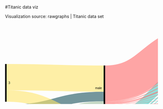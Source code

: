 #Titanic data viz

Visualization source: rawgraphs | Titanic data set

<svg width="980" height="520" xmlns="http://www.w3.org/2000/svg"><g transform="translate(0, 10)"><g class="links" fill="none" stroke-opacity="0.6"><path d="M5,303.6783804430864C165,303.6783804430864,165,338.7242169595111,325,338.7242169595111" stroke-width="25.301757066462947" style="stroke: rgb(26, 83, 92);"></path><path d="M5,275.301757066463C165,275.301757066463,165,232.3491214667685,325,232.3491214667685" stroke-width="31.451489686783805" style="stroke: rgb(26, 83, 92);"></path><path d="M5,341.35217723453025C165,341.35217723453025,165,263.0977845683728,325,263.0977845683728" stroke-width="30.04583651642475" style="stroke: rgb(158, 191, 158);"></path><path d="M5,365.68754774637137C165,365.68754774637137,165,360.6875477463713,325,360.6875477463713" stroke-width="18.624904507257448" style="stroke: rgb(158, 191, 158);"></path><path d="M5,168.31168831168836C165,168.31168831168836,165,173.3116883116883,325,173.3116883116883" stroke-width="86.62337662337661" style="stroke: rgb(255, 230, 109);"></path><path d="M5,230.59969442322387C165,230.59969442322387,165,307.0970206264324,325,307.0970206264324" stroke-width="37.952635599694425" style="stroke: rgb(255, 230, 109);"></path><path d="M330,367.71581359816645C490,367.71581359816645,490,392.97173414820446,650,392.97173414820446" stroke-width="1.7570664629488157" style="stroke: rgb(78, 205, 196);"></path><path d="M330,301.03514132925903C490,301.03514132925903,490,131.69213139801403,650,131.69213139801403" stroke-width="25.828877005347593" style="stroke: rgb(78, 205, 196);"></path><path d="M330,335.912910618793C490,335.912910618793,490,238.86936592818952,650,238.86936592818952" stroke-width="4.2169595110771585" style="stroke: rgb(78, 205, 196);"></path><path d="M330,362.70817417876236C490,362.70817417876236,490,367.08556149732607,650,367.08556149732607" stroke-width="2.2841864018334608" style="stroke: rgb(78, 205, 196);"></path><path d="M330,331.52024446142093C490,331.52024446142093,490,223.598166539343,650,223.598166539343" stroke-width="4.5683728036669216" style="stroke: rgb(78, 205, 196);"></path><path d="M330,347.3338426279603C490,347.3338426279603,490,297.6699770817417,650,297.6699770817417" stroke-width="2.8113063407181054" style="stroke: rgb(78, 205, 196);"></path><path d="M330,359.9847211611917C490,359.9847211611917,490,353.1321619556912,650,353.1321619556912" stroke-width="3.1627196333078684" style="stroke: rgb(78, 205, 196);"></path><path d="M330,356.3827349121466C490,356.3827349121466,490,339.17876241405634,650,339.17876241405634" stroke-width="4.041252864782276" style="stroke: rgb(78, 205, 196);"></path><path d="M330,339.2513368983958C490,339.2513368983958,490,254.49197860962568,650,254.49197860962568" stroke-width="2.4598930481283423" style="stroke: rgb(78, 205, 196);"></path><path d="M330,349.70588235294116C490,349.70588235294116,490,312.1504965622611,650,312.1504965622611" stroke-width="1.9327731092436975" style="stroke: rgb(78, 205, 196);"></path><path d="M330,341.62337662337666C490,341.62337662337666,490,269.14820473644,650,269.14820473644" stroke-width="2.2841864018334608" style="stroke: rgb(78, 205, 196);"></path><path d="M330,344.3468296409473C490,344.3468296409473,490,283.10160427807483,650,283.10160427807483" stroke-width="3.1627196333078684" style="stroke: rgb(78, 205, 196);"></path><path d="M330,327.03972498090144C490,327.03972498090144,490,208.2391138273494,650,208.2391138273494" stroke-width="4.39266615737204" style="stroke: rgb(78, 205, 196);"></path><path d="M330,369.1214667685255C490,369.1214667685255,490,428.067226890756,650,428.067226890756" stroke-width="0.35141329258976317" style="stroke: rgb(78, 205, 196);"></path><path d="M330,369.38502673796785C490,369.38502673796785,490,448.85790679908297,650,448.85790679908297" stroke-width="0.17570664629488159" style="stroke: rgb(78, 205, 196);"></path><path d="M330,369.9121466768525C490,369.9121466768525,490,499.9121466768523,650,499.9121466768523" stroke-width="0.17570664629488159" style="stroke: rgb(78, 205, 196);"></path><path d="M330,316.1459129106188C490,316.1459129106188,490,159.26279602750225,650,159.26279602750225" stroke-width="4.39266615737204" style="stroke: rgb(78, 205, 196);"></path><path d="M330,365.34377387318557C490,365.34377387318557,490,380.072574484339,650,380.072574484339" stroke-width="2.987012987012987" style="stroke: rgb(78, 205, 196);"></path><path d="M330,352.51718869365925C490,352.51718869365925,490,325.31321619556905,650,325.31321619556905" stroke-width="3.6898395721925135" style="stroke: rgb(78, 205, 196);"></path><path d="M330,368.77005347593575C490,368.77005347593575,490,405.6073338426276,650,405.6073338426276" stroke-width="0.35141329258976317" style="stroke: rgb(78, 205, 196);"></path><path d="M330,320.4507257448434C490,320.4507257448434,490,176.02750190985518,650,176.02750190985518" stroke-width="4.2169595110771585" style="stroke: rgb(78, 205, 196);"></path><path d="M330,323.70129870129875C490,323.70129870129875,490,193.4950343773876,650,193.4950343773876" stroke-width="2.2841864018334608" style="stroke: rgb(78, 205, 196);"></path><path d="M330,369.56073338426273C490,369.56073338426273,490,459.20932009167274,650,459.20932009167274" stroke-width="0.17570664629488159" style="stroke: rgb(78, 205, 196);"></path><path d="M330,369.7364400305576C490,369.7364400305576,490,479.5607333842625,650,479.5607333842625" stroke-width="0.17570664629488159" style="stroke: rgb(78, 205, 196);"></path><path d="M330,266.2605042016807C490,266.2605042016807,490,280.9052711993888,650,280.9052711993888" stroke-width="1.2299465240641712" style="stroke: rgb(255, 107, 107);"></path><path d="M330,189.38884644766998C490,189.38884644766998,490,59.38884644767026,650,59.38884644767026" stroke-width="118.77769289533995" style="stroke: rgb(255, 107, 107);"></path><path d="M330,264.5034377387319C490,264.5034377387319,490,266.86401833460656,650,266.86401833460656" stroke-width="2.2841864018334608" style="stroke: rgb(255, 107, 107);"></path><path d="M330,275.7486631016044C490,275.7486631016044,490,416.5737203972495,650,416.5737203972495" stroke-width="1.5813598166539342" style="stroke: rgb(255, 107, 107);"></path><path d="M330,274.16730328495044C490,274.16730328495044,490,404.64094728800575,650,404.64094728800575" stroke-width="1.5813598166539342" style="stroke: rgb(255, 107, 107);"></path><path d="M330,262.2192513368985C490,262.2192513368985,490,252.11993888464477,650,252.11993888464477" stroke-width="2.2841864018334608" style="stroke: rgb(255, 107, 107);"></path><path d="M330,269.51107715813606C490,269.51107715813606,490,310.12987012986997,650,310.12987012986997" stroke-width="2.1084797555385792" style="stroke: rgb(255, 107, 107);"></path><path d="M330,271.88311688311694C490,271.88311688311694,490,365.3284950343772,650,365.3284950343772" stroke-width="1.2299465240641712" style="stroke: rgb(255, 107, 107);"></path><path d="M330,267.6661573720398C490,267.6661573720398,490,295.47364400305565,650,295.47364400305565" stroke-width="1.5813598166539342" style="stroke: rgb(255, 107, 107);"></path><path d="M330,259.7593582887701C490,259.7593582887701,490,220.87471352177232,650,220.87471352177232" stroke-width="0.8785332314744079" style="stroke: rgb(255, 107, 107);"></path><path d="M330,252.46753246753246C490,252.46753246753246,490,172.6890756302524,650,172.6890756302524" stroke-width="2.4598930481283423" style="stroke: rgb(255, 107, 107);"></path><path d="M330,278.0328495034379C490,278.0328495034379,490,489.7364400305574,650,489.7364400305574" stroke-width="0.17570664629488159" style="stroke: rgb(255, 107, 107);"></path><path d="M330,250.00763941940411C490,250.00763941940411,490,155.83651642475203,650,155.83651642475203" stroke-width="2.4598930481283423" style="stroke: rgb(255, 107, 107);"></path><path d="M330,276.8029029793737C490,276.8029029793737,490,427.6279602750188,650,427.6279602750188" stroke-width="0.5271199388846448" style="stroke: rgb(255, 107, 107);"></path><path d="M330,255.80595874713524C490,255.80595874713524,490,190.2444614209323,650,190.2444614209323" stroke-width="4.2169595110771585" style="stroke: rgb(255, 107, 107);"></path><path d="M330,258.61726508785335C490,258.61726508785335,490,205.33995416348387,650,205.33995416348387" stroke-width="1.4056531703590527" style="stroke: rgb(255, 107, 107);"></path><path d="M330,271.09243697478996C490,271.09243697478996,490,351.37509549274233,650,351.37509549274233" stroke-width="0.35141329258976317" style="stroke: rgb(255, 107, 107);"></path><path d="M330,277.50572956455323C490,277.50572956455323,490,448.6822001527881,650,448.6822001527881" stroke-width="0.17570664629488159" style="stroke: rgb(255, 107, 107);"></path><path d="M330,260.6378915202445C490,260.6378915202445,490,236.32161955691373,650,236.32161955691373" stroke-width="0.8785332314744079" style="stroke: rgb(255, 107, 107);"></path><path d="M330,272.6737967914439C490,272.6737967914439,490,378.4033613445376,650,378.4033613445376" stroke-width="0.35141329258976317" style="stroke: rgb(255, 107, 107);"></path><path d="M330,273.11306340718113C490,273.11306340718113,490,391.8296409472877,650,391.8296409472877" stroke-width="0.5271199388846448" style="stroke: rgb(255, 107, 107);"></path><path d="M330,277.857142857143C490,277.857142857143,490,469.3850267379676,650,469.3850267379676" stroke-width="0.17570664629488159" style="stroke: rgb(255, 107, 107);"></path><path d="M330,277.6814362108481C490,277.6814362108481,490,459.03361344537785,650,459.03361344537785" stroke-width="0.17570664629488159" style="stroke: rgb(255, 107, 107);"></path><path d="M330,270.7410236822002C490,270.7410236822002,490,323.2925897631779,650,323.2925897631779" stroke-width="0.35141329258976317" style="stroke: rgb(255, 107, 107);"></path><path d="M330,277.2421695951109C490,277.2421695951109,490,438.41864018334576,650,438.41864018334576" stroke-width="0.35141329258976317" style="stroke: rgb(255, 107, 107);"></path><path d="M655,392.70817417876214C815,392.70817417876214,815,363.58670741023684,975,363.58670741023684" stroke-width="2.2841864018334608" style="stroke: rgb(191, 181, 105);"></path><path d="M655,282.4866310160427C815,282.4866310160427,815,333.7165775401069,975,333.7165775401069" stroke-width="4.39266615737204" style="stroke: rgb(186, 191, 105);"></path><path d="M655,70.28265851795292C815,70.28265851795292,815,200.28265851795265,975,200.28265851795265" stroke-width="140.56531703590528" style="stroke: rgb(191, 105, 120);"></path><path d="M655,142.5859434682967C815,142.5859434682967,815,284.16730328495026,975,284.16730328495026" stroke-width="4.041252864782276" style="stroke: rgb(191, 105, 120);"></path><path d="M655,268.00611153552325C815,268.00611153552325,815,329.23605805958744,975,329.23605805958744" stroke-width="4.5683728036669216" style="stroke: rgb(155, 191, 105);"></path><path d="M655,238.4300993124523C815,238.4300993124523,815,319.66004583651636,975,319.66004583651636" stroke-width="5.095492742551566" style="stroke: rgb(140, 191, 105);"></path><path d="M655,366.5584415584414C815,366.5584415584414,815,357.6126814362109,975,357.6126814362109" stroke-width="3.33842627960275" style="stroke: rgb(125, 191, 105);"></path><path d="M655,364.8013750954926C815,364.8013750954926,815,271.0045836516425,975,271.0045836516425" stroke-width="0.17570664629488159" style="stroke: rgb(125, 191, 105);"></path><path d="M655,223.1588999236058C815,223.1588999236058,815,314.3888464476699,975,314.3888464476699" stroke-width="5.446906035141329" style="stroke: rgb(110, 191, 105);"></path><path d="M655,296.87929717341467C815,296.87929717341467,815,338.109243697479,975,338.109243697479" stroke-width="4.39266615737204" style="stroke: rgb(105, 191, 115);"></path><path d="M655,352.9564553093963C815,352.9564553093963,815,354.1864018334607,975,354.1864018334607" stroke-width="3.5141329258976315" style="stroke: rgb(105, 191, 130);"></path><path d="M655,416.6615737203969C815,416.6615737203969,815,366.66157372039726,975,366.66157372039726" stroke-width="1.4056531703590527" style="stroke: rgb(105, 191, 145);"></path><path d="M655,415.87089381206994C815,415.87089381206994,815,272.0588235294118,975,272.0588235294118" stroke-width="0.17570664629488159" style="stroke: rgb(105, 191, 145);"></path><path d="M655,339.17876241405634C815,339.17876241405634,815,350.4087089381207,975,350.4087089381207" stroke-width="4.041252864782276" style="stroke: rgb(105, 191, 161);"></path><path d="M655,404.20168067226854C815,404.20168067226854,815,271.6195569136746,975,271.6195569136746" stroke-width="0.7028265851795263" style="stroke: rgb(105, 191, 176);"></path><path d="M655,405.1680672268904C815,405.1680672268904,815,365.3437738731856,975,365.3437738731856" stroke-width="1.2299465240641712" style="stroke: rgb(105, 191, 176);"></path><path d="M655,253.34988540870896C815,253.34988540870896,815,324.57983193277306,975,324.57983193277306" stroke-width="4.744079449961803" style="stroke: rgb(105, 191, 191);"></path><path d="M655,311.0962566844918C815,311.0962566844918,815,342.32620320855614,975,342.32620320855614" stroke-width="4.041252864782276" style="stroke: rgb(105, 176, 191);"></path><path d="M655,174.88540870893843C815,174.88540870893843,815,296.2910618792971,975,296.2910618792971" stroke-width="6.501145912910618" style="stroke: rgb(105, 161, 191);"></path><path d="M655,171.54698242933569C815,171.54698242933569,815,270.65317035905275,975,270.65317035905275" stroke-width="0.17570664629488159" style="stroke: rgb(105, 161, 191);"></path><path d="M655,207.62414056531733C815,207.62414056531733,815,308.8540870893811,975,308.8540870893811" stroke-width="5.622612681436211" style="stroke: rgb(105, 145, 191);"></path><path d="M655,204.72498090145177C815,204.72498090145177,815,270.82887700534764,975,270.82887700534764" stroke-width="0.17570664629488159" style="stroke: rgb(105, 145, 191);"></path><path d="M655,489.7364400305574C815,489.7364400305574,815,369.73644003055773,975,369.73644003055773" stroke-width="0.17570664629488159" style="stroke: rgb(105, 130, 191);"></path><path d="M655,158.03284950343806C815,158.03284950343806,815,289.6142093200916,975,289.6142093200916" stroke-width="6.8525592055003814" style="stroke: rgb(105, 115, 191);"></path><path d="M655,427.80366692131366C815,427.80366692131366,815,367.803666921314,975,367.803666921314" stroke-width="0.8785332314744079" style="stroke: rgb(110, 105, 191);"></path><path d="M655,191.38655462184903C815,191.38655462184903,815,302.7922077922077,975,302.7922077922077" stroke-width="6.501145912910618" style="stroke: rgb(125, 105, 191);"></path><path d="M655,448.7700534759355C815,448.7700534759355,815,368.77005347593587,975,368.77005347593587" stroke-width="0.35141329258976317" style="stroke: rgb(140, 105, 191);"></path><path d="M655,499.9121466768523C815,499.9121466768523,815,369.9121466768526,975,369.9121466768526" stroke-width="0.17570664629488159" style="stroke: rgb(155, 105, 191);"></path><path d="M655,379.98472116119154C815,379.98472116119154,815,360.8632543926662,975,360.8632543926662" stroke-width="3.1627196333078684" style="stroke: rgb(171, 105, 191);"></path><path d="M655,378.31550802139014C815,378.31550802139014,815,271.1802902979374,975,271.1802902979374" stroke-width="0.17570664629488159" style="stroke: rgb(171, 105, 191);"></path><path d="M655,325.1375095492741C815,325.1375095492741,815,346.3674560733384,975,346.3674560733384" stroke-width="4.041252864782276" style="stroke: rgb(186, 105, 191);"></path><path d="M655,469.3850267379676C815,469.3850267379676,815,369.38502673796796,975,369.38502673796796" stroke-width="0.17570664629488159" style="stroke: rgb(191, 105, 181);"></path><path d="M655,459.1214667685253C815,459.1214667685253,815,369.12146676852564,975,369.12146676852564" stroke-width="0.35141329258976317" style="stroke: rgb(191, 105, 166);"></path><path d="M655,479.5607333842625C815,479.5607333842625,815,369.56073338426285,975,369.56073338426285" stroke-width="0.17570664629488159" style="stroke: rgb(191, 105, 150);"></path><path d="M655,438.41864018334576C815,438.41864018334576,815,368.4186401833461,975,368.4186401833461" stroke-width="0.35141329258976317" style="stroke: rgb(191, 105, 135);"></path></g><g class="nodes" font-family="Arial, Helvetica" font-size="10"><g><rect x="650" y="2.8421709430404007e-13" height="144.6065699006876" width="5" fill="#000"></rect><text x="644" y="72.30328495034408" dy="0.35em" text-anchor="end">0</text></g><g><rect x="650" y="427.36440030557645" height="0.878533231474421" width="5" fill="#000"></rect><text x="644" y="427.80366692131366" dy="0.35em" text-anchor="end">1</text></g><g><rect x="650" y="235.88235294117652" height="5.095492742551528" width="5" fill="#000"></rect><text x="644" y="238.43009931245228" dy="0.35em" text-anchor="end">10</text></g><g><rect x="650" y="280.2902979373567" height="4.392666157371991" width="5" fill="#000"></rect><text x="644" y="282.4866310160427" dy="0.35em" text-anchor="end">11</text></g><g><rect x="650" y="378.2276546982427" height="3.338426279602686" width="5" fill="#000"></rect><text x="644" y="379.89686783804405" dy="0.35em" text-anchor="end">12</text></g><g><rect x="650" y="154.60656990068787" height="6.85255920550037" width="5" fill="#000"></rect><text x="644" y="158.03284950343806" dy="0.35em" text-anchor="end">13</text></g><g><rect x="650" y="438.2429335370509" height="0.3514132925897684" width="5" fill="#000"></rect><text x="644" y="438.41864018334576" dy="0.35em" text-anchor="end">13 15</text></g><g><rect x="650" y="469.2971734148202" height="0.1757066462948842" width="5" fill="#000"></rect><text x="644" y="469.3850267379676" dy="0.35em" text-anchor="end">13 15 B</text></g><g><rect x="650" y="204.63712757830433" height="5.7983193277307805" width="5" fill="#000"></rect><text x="644" y="207.53628724216972" dy="0.35em" text-anchor="end">14</text></g><g><rect x="650" y="188.13598166539373" height="6.5011459129106015" width="5" fill="#000"></rect><text x="644" y="191.38655462184903" dy="0.35em" text-anchor="end">15</text></g><g><rect x="650" y="479.47288006111506" height="0.1757066462948842" width="5" fill="#000"></rect><text x="644" y="479.5607333842625" dy="0.35em" text-anchor="end">15 16</text></g><g><rect x="650" y="323.116883116883" height="4.041252864782223" width="5" fill="#000"></rect><text x="644" y="325.1375095492741" dy="0.35em" text-anchor="end">16</text></g><g><rect x="650" y="391.5660809778454" height="2.284186401833381" width="5" fill="#000"></rect><text x="644" y="392.7081741787621" dy="0.35em" text-anchor="end">2</text></g><g><rect x="650" y="265.7219251336898" height="4.568372803666875" width="5" fill="#000"></rect><text x="644" y="268.00611153552325" dy="0.35em" text-anchor="end">3</text></g><g><rect x="650" y="220.4354469060351" height="5.44690603514141" width="5" fill="#000"></rect><text x="644" y="223.15889992360582" dy="0.35em" text-anchor="end">4</text></g><g><rect x="650" y="250.97784568372805" height="4.74407944996176" width="5" fill="#000"></rect><text x="644" y="253.34988540870893" dy="0.35em" text-anchor="end">5</text></g><g><rect x="650" y="448.59434682964064" height="0.3514132925897684" width="5" fill="#000"></rect><text x="644" y="448.7700534759355" dy="0.35em" text-anchor="end">5 7</text></g><g><rect x="650" y="489.64858670740995" height="0.1757066462948842" width="5" fill="#000"></rect><text x="644" y="489.7364400305574" dy="0.35em" text-anchor="end">5 9</text></g><g><rect x="650" y="351.19938884644745" height="3.514132925897684" width="5" fill="#000"></rect><text x="644" y="352.9564553093963" dy="0.35em" text-anchor="end">6</text></g><g><rect x="650" y="309.07563025210067" height="4.0412528647823365" width="5" fill="#000"></rect><text x="644" y="311.09625668449183" dy="0.35em" text-anchor="end">7</text></g><g><rect x="650" y="337.1581359816652" height="4.041252864782223" width="5" fill="#000"></rect><text x="644" y="339.17876241405634" dy="0.35em" text-anchor="end">8</text></g><g><rect x="650" y="499.82429335370483" height="0.1757066462948842" width="5" fill="#000"></rect><text x="644" y="499.9121466768523" dy="0.35em" text-anchor="end">8 10</text></g><g><rect x="650" y="294.6829640947287" height="4.392666157371991" width="5" fill="#000"></rect><text x="644" y="296.87929717341467" dy="0.35em" text-anchor="end">9</text></g><g><rect x="650" y="403.85026737967877" height="1.9327731092437261" width="5" fill="#000"></rect><text x="644" y="404.81665393430063" dy="0.35em" text-anchor="end">A</text></g><g><rect x="650" y="415.7830404889225" height="1.5813598166539578" width="5" fill="#000"></rect><text x="644" y="416.5737203972495" dy="0.35em" text-anchor="end">B</text></g><g><rect x="650" y="171.45912910618824" height="6.676852559205486" width="5" fill="#000"></rect><text x="644" y="174.797555385791" dy="0.35em" text-anchor="end">C</text></g><g><rect x="650" y="458.9457601222304" height="0.3514132925897684" width="5" fill="#000"></rect><text x="644" y="459.1214667685253" dy="0.35em" text-anchor="end">C D</text></g><g><rect x="650" y="364.71352177234513" height="3.51413292589757" width="5" fill="#000"></rect><text x="644" y="366.4705882352939" dy="0.35em" text-anchor="end">D</text></g><g><rect x="0" y="259.5760122230711" height="56.7532467532468" width="5" fill="#000"></rect><text x="11" y="287.9526355996945" dy="0.35em" text-anchor="start">1</text></g><g><rect x="0" y="326.3292589763179" height="48.67074102368201" width="5" fill="#000"></rect><text x="11" y="350.6646294881589" dy="0.35em" text-anchor="start">2</text></g><g><rect x="0" y="125.00000000000006" height="124.57601222307105" width="5" fill="#000"></rect><text x="11" y="187.2880061115356" dy="0.35em" text-anchor="start">3</text></g><g><rect x="325" y="288.1207028265852" height="81.87929717341478" width="5" fill="#000"></rect><text x="319" y="329.0603514132926" dy="0.35em" text-anchor="end">female</text></g><g><rect x="325" y="130" height="148.12070282658522" width="5" fill="#000"></rect><text x="319" y="204.0603514132926" dy="0.35em" text-anchor="end">male</text></g><g><rect x="975" y="130" height="142.14667685255918" width="5" fill="#000"></rect><text x="969" y="201.07333842627958" dy="0.35em" text-anchor="end">no</text></g><g><rect x="975" y="282.14667685255915" height="87.85332314744085" width="5" fill="#000"></rect><text x="969" y="326.0733384262796" dy="0.35em" text-anchor="end">yes</text></g></g></g></svg>
